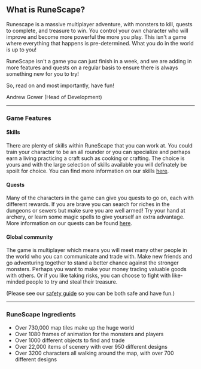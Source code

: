 <h2 class="rsc-centre-text">What is RuneScape?</h2>

Runescape is a massive multiplayer adventure, with monsters to kill, quests to complete, and treasure to win. You control your own character who will improve and become more powerful the more you play. This isn't a game where everything that happens is pre-determined. What you do in the world is up to you!

RuneScape isn't a game you can just finish in a week, and we are adding in more features and quests on a regular basis to ensure there is always something new for you to try!

So, read on and most importantly, have fun!

Andrew Gower (Head of Development)

---

<h3 class="rsc-centre-text">Game Features</h3>

<h4 class="rsc-centre-text">Skills</h4>

There are plenty of skills within RuneScape that you can work at. You could train your character to be an all rounder or you can specialize and perhaps earn a living practicing a craft such as cooking or crafting. The choice is yours and with the large selection of skills available you will definately be spoilt for choice. You can find more information on our skills [here](/manual/skills).

<h4 class="rsc-centre-text">Quests</h4>

Many of the characters in the game can give you quests to go on, each with different rewards. If you are brave you can search for riches in the dungeons or sewers but make sure you are well armed! Try your hand at archery, or learn some magic spells to give yourself an extra advantage. More information on our quests can be found [here](/manual/quests).

<h4 class="rsc-centre-text">Global community</h4>

The game is multiplayer which means you will meet many other people in the world who you can communicate and trade with. Make new friends and go adventuring together to stand a better chance against the stronger monsters. Perhaps you want to make your money trading valuable goods with others. Or if you like taking risks, you can choose to fight with like-minded people to try and steal their treasure.

(Please see our [safety guide](/manual/guides/safety) so you can be both safe and have fun.)

---

<h3 class="rsc-centre-text">RuneScape Ingredients</h3>

* Over 730,000 map tiles make up the huge world
* Over 1080 frames of animation for the monsters and players
* Over 1000 different objects to find and trade
* Over 22,000 items of scenery with over 950 different designs
* Over 3200 characters all walking around the map, with over 700 different designs
